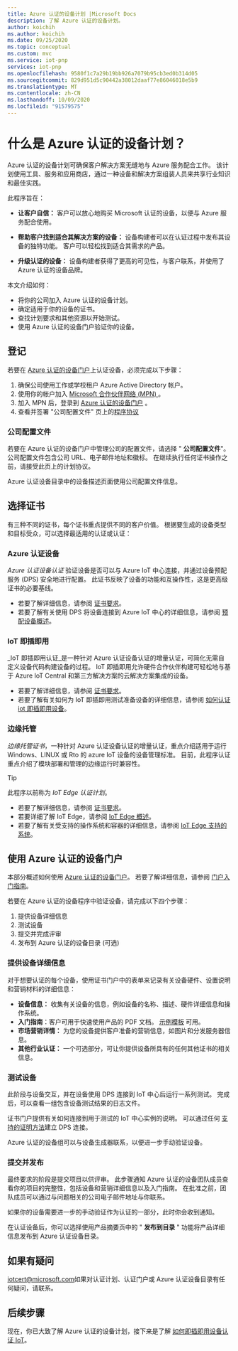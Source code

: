 ```yaml
---
title: Azure 认证的设备计划 |Microsoft Docs
description: 了解 Azure 认证的设备计划。
author: koichih
ms.author: koichih
ms.date: 09/25/2020
ms.topic: conceptual
ms.custom: mvc
ms.service: iot-pnp
services: iot-pnp
ms.openlocfilehash: 9580f1c7a29b19bb926a7079b95cb3ed0b314d05
ms.sourcegitcommit: 829d951d5c90442a38012daaf77e86046018e5b9
ms.translationtype: MT
ms.contentlocale: zh-CN
ms.lasthandoff: 10/09/2020
ms.locfileid: "91579575"
---
```

# <a name="what-is-the-azure-certified-device-program"></a>什么是 Azure 认证的设备计划？

Azure 认证的设备计划可确保客户解决方案无缝地与 Azure 服务配合工作。 该计划使用工具、服务和应用商店，通过一种设备和解决方案组装人员来共享行业知识和最佳实践。

此程序旨在：

- **让客户自信：** 客户可以放心地购买 Microsoft 认证的设备，以便与 Azure 服务配合使用。

- **帮助客户找到适合其解决方案的设备：** 设备构建者可以在认证过程中发布其设备的独特功能。 客户可以轻松找到适合其需求的产品。

- **升级认证的设备：** 设备构建者获得了更高的可见性，与客户联系，并使用了 Azure 认证的设备品牌。

本文介绍如何：

- 将你的公司加入 Azure 认证的设备计划。
- 确定适用于你的设备的证书。
- 查找计划要求和其他资源以开始测试。
- 使用 Azure 认证的设备门户验证你的设备。

## <a name="onboarding"></a>登记

若要在 [Azure 认证的设备门户](https://aka.ms/acdp)上认证设备，必须完成以下步骤：

1. 确保公司使用工作或学校租户 Azure Active Directory 帐户。
2. 使用你的帐户加入 [Microsoft 合作伙伴网络 (MPN) ](https://partner.microsoft.com/) 。
3. 加入 MPN 后，登录到 [Azure 认证的设备门户](https://aka.ms/acdp) 。
4. 查看并签署 "公司配置文件" 页上的[程序协议](https://aka.ms/acdagreement)

### <a name="company-profile"></a>公司配置文件

若要在 Azure 认证的设备门户中管理公司的配置文件，请选择 " **公司配置文件**"。 公司配置文件包含公司 URL、电子邮件地址和徽标。 在继续执行任何证书操作之前，请接受此页上的计划协议。

Azure 认证设备目录中的设备描述页面使用公司配置文件信息。

## <a name="choose-the-certification"></a>选择证书

有三种不同的证书，每个证书重点提供不同的客户价值。 根据要生成的设备类型和目标受众，可以选择最适用的认证或认证：

### <a name="azure-certified-device"></a>Azure 认证设备

_Azure 认证设备认证_ 验证设备是否可以与 Azure IoT 中心连接，并通过设备预配服务 (DPS) 安全地进行配置。 此证书反映了设备的功能和互操作性，这是更高级证书的必要基线。

- 若要了解详细信息，请参阅 [证书要求](https://aka.ms/acdrequirements)。
- 若要了解有关使用 DPS 将设备连接到 Azure IoT 中心的详细信息，请参阅 [预配设备概述](../iot-dps/about-iot-dps.md)。

### <a name="iot-plug-and-play"></a>IoT 即插即用

_IoT 即插即用认证_是一种针对 Azure 认证设备认证的增量认证，可简化无需自定义设备代码构建设备的过程。 IoT 即插即用允许硬件合作伙伴构建可轻松地与基于 Azure IoT Central 和第三方解决方案的云解决方案集成的设备。

- 若要了解详细信息，请参阅 [证书要求](https://aka.ms/acdiotpnprequirements)。
- 若要了解有关如何为 IoT 即插即用测试准备设备的详细信息，请参阅 [如何认证 iot 即插即用设备](howto-certify-device.md)。

### <a name="edge-managed"></a>边缘托管

_边缘托管证书_，一种针对 Azure 认证设备认证的增量认证，重点介绍适用于运行 Windows、LINUX 或 Rto 的 azure IoT 设备的设备管理标准。 目前，此程序认证重点介绍了模块部署和管理的边缘运行时兼容性。

> [!TIP]
> 此程序以前称为 _IoT Edge 认证计划_。

- 若要了解详细信息，请参阅 [证书要求](https://aka.ms/acdedgemanagedrequirements)。
- 若要详细了解 IoT Edge，请参阅 [IoT Edge 概述](../iot-edge/about-iot-edge.md)。
- 若要了解有关受支持的操作系统和容器的详细信息，请参阅 [IoT Edge 支持的系统](../iot-edge/support.md)。

## <a name="use-the-azure-certified-device-portal"></a>使用 Azure 认证的设备门户

本部分概述如何使用 [Azure 认证的设备门户](https://certify.azure.com)。 若要了解详细信息，请参阅 [门户入门指南](https://aka.ms/acdhelp)。

若要在 Azure 认证的设备程序中验证设备，请完成以下四个步骤：

1. 提供设备详细信息
2. 测试设备
3. 提交并完成评审
4. 发布到 Azure 认证的设备目录 (可选) 

### <a name="provide-device-details"></a>提供设备详细信息

对于想要认证的每个设备，使用证书门户中的表单来记录有关设备硬件、设置说明和营销材料的详细信息：

- **设备信息：** 收集有关设备的信息，例如设备的名称、描述、硬件详细信息和操作系统。
- **入门指南**：客户可用于快速使用产品的 PDF 文档。 [示例模板](https://aka.ms/GSTemplate) 可用。
- **市场营销详情：** 为您的设备提供客户准备的营销信息，如图片和分发服务器信息。
- **其他行业认证：** 一个可选部分，可让你提供设备所具有的任何其他证书的相关信息。

### <a name="test-the-device"></a>测试设备

此阶段与设备交互，并在设备使用 DPS 连接到 IoT 中心后运行一系列测试。 完成后，可以查看一组包含设备测试结果的日志文件。

证书门户提供有关如何连接到用于测试的 IoT 中心实例的说明。 可以通过任何 [支持的证明方法](https://aka.ms/acdAttestation)建立 DPS 连接。

Azure 认证的设备组可以与设备生成器联系，以便进一步手动验证设备。

### <a name="submit-and-publish"></a>提交并发布

最终要求的阶段是提交项目以供评审。 此步骤通知 Azure 认证的设备团队成员查看你的项目的完整性，包括设备和营销详细信息以及入门指南。 在批准之前，团队成员可以通过与问题相关的公司电子邮件地址与你联系。

如果你的设备需要进一步的手动验证作为认证的一部分，此时你会收到通知。

在认证设备后，你可以选择使用产品摘要页中的 " **发布到目录** " 功能将产品详细信息发布到 Azure 认证设备目录。

## <a name="if-you-have-questions"></a>如果有疑问

[iotcert@microsoft.com](mailto:iotcert@microsoft.com?subject=Azure%20Certified%20Device%20question)如果对认证计划、认证门户或 Azure 认证设备目录有任何疑问，请联系。

## <a name="next-steps"></a>后续步骤

现在，你已大致了解 Azure 认证的设备计划，接下来是了解 [如何即插即用设备认证 IoT](howto-certify-device.md)。
